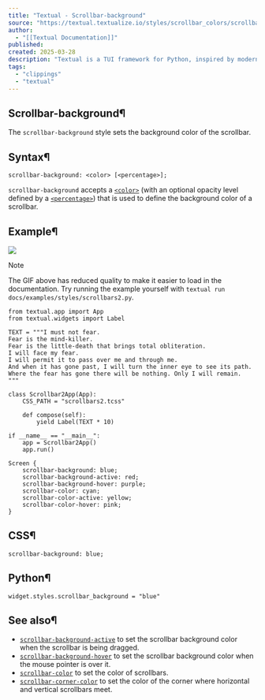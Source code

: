```yaml
---
title: "Textual - Scrollbar-background"
source: "https://textual.textualize.io/styles/scrollbar_colors/scrollbar_background/"
author:
  - "[[Textual Documentation]]"
published:
created: 2025-03-28
description: "Textual is a TUI framework for Python, inspired by modern web development."
tags:
  - "clippings"
  - "textual"
---
```

## Scrollbar-background¶

The `scrollbar-background` style sets the background color of the scrollbar.

## Syntax¶

```
scrollbar-background: <color> [<percentage>];
```

`scrollbar-background` accepts a [`<color>`](https://textual.textualize.io/css_types/color/) (with an optional opacity level defined by a [`<percentage>`](https://textual.textualize.io/css_types/percentage/)) that is used to define the background color of a scrollbar.

## Example¶

![](https://textual.textualize.io/styles/scrollbar_colors/scrollbar_colors_demo.gif)

Note

The GIF above has reduced quality to make it easier to load in the documentation. Try running the example yourself with `textual run docs/examples/styles/scrollbars2.py`.

```
from textual.app import App
from textual.widgets import Label

TEXT = """I must not fear.
Fear is the mind-killer.
Fear is the little-death that brings total obliteration.
I will face my fear.
I will permit it to pass over me and through me.
And when it has gone past, I will turn the inner eye to see its path.
Where the fear has gone there will be nothing. Only I will remain.
"""

class Scrollbar2App(App):
    CSS_PATH = "scrollbars2.tcss"

    def compose(self):
        yield Label(TEXT * 10)

if __name__ == "__main__":
    app = Scrollbar2App()
    app.run()
```

```
Screen {
    scrollbar-background: blue;
    scrollbar-background-active: red;
    scrollbar-background-hover: purple;
    scrollbar-color: cyan;
    scrollbar-color-active: yellow;
    scrollbar-color-hover: pink;
}
```

## CSS¶

```
scrollbar-background: blue;
```

## Python¶

```
widget.styles.scrollbar_background = "blue"
```

## See also¶

- [`scrollbar-background-active`](https://textual.textualize.io/styles/scrollbar_colors/scrollbar_color_active/) to set the scrollbar background color when the scrollbar is being dragged.
- [`scrollbar-background-hover`](https://textual.textualize.io/styles/scrollbar_colors/scrollbar_color_hover/) to set the scrollbar background color when the mouse pointer is over it.
- [`scrollbar-color`](https://textual.textualize.io/styles/scrollbar_colors/scrollbar_color/) to set the color of scrollbars.
- [`scrollbar-corner-color`](https://textual.textualize.io/styles/scrollbar_colors/scrollbar_corner_color/) to set the color of the corner where horizontal and vertical scrollbars meet.